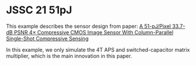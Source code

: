 # JSSC 21 51pJ

This example describes the sensor design from paper: [A 51-pJ/Pixel 33.7-dB PSNR 4× Compressive CMOS Image Sensor With Column-Parallel Single-Shot Compressive Sensing](https://ieeexplore.ieee.org/document/9424987)

In this example, we only simulate the 4T APS and switched-capacitor matrix multiplier, which is the 
main innovation in this paper.